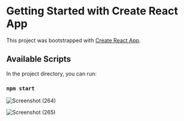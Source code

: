 # Getting Started with Create React App

This project was bootstrapped with [Create React App](https://github.com/facebook/create-react-app).

## Available Scripts

In the project directory, you can run:

### `npm start`

![Screenshot (264)](https://user-images.githubusercontent.com/46046623/186890785-0d01c6ec-18d4-4c0a-95ca-fbb0acd1c9bf.png)

![Screenshot (265)](https://user-images.githubusercontent.com/46046623/186890793-b0dcc196-e1bd-4927-9f23-79300033c4b8.png)

